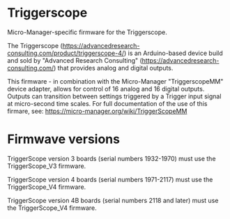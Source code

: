 # Triggerscope
Micro-Manager-specific firmware for the Triggerscope.

The Triggerscope (https://advancedresearch-consulting.com/product/triggerscope-4/) 
is an Arduino-based device build and sold by "Advanced Research Consulting" 
(https://advancedresearch-consulting.com/) that provides analog and digital outputs.  

This firmware - in combination with the Micro-Manager "TriggerscopeMM" device adapter, 
allows for control of 16 analog and 16 digital outputs.  Outputs can 
transition between settings triggered by a Trigger input 
signal at micro-second time scales.  For full documentation
of the use of this firmare, see: https://micro-manager.org/wiki/TriggerScopeMM

# Firmwave versions
TriggerScope version 3 boards (serial numbers 1932-1970) must use the TriggerScope_V3 firmware.

TriggerScope version 4 boards (serial numbers 1971-2117) must use the TriggerScope_V4 firmware.

TriggerScope version 4B boards (serial numbers 2118 and later) must use the TriggerScope_V4 firmware.